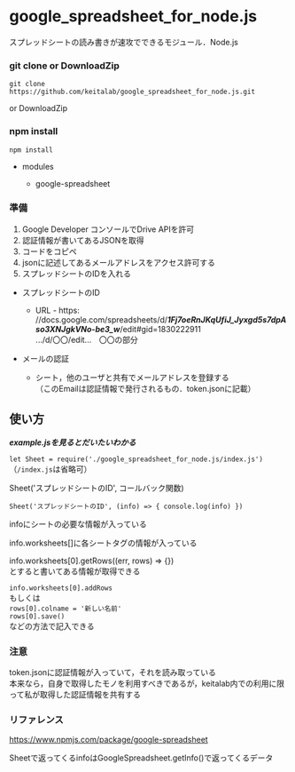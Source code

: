 # google_spreadsheet_for_node.js

スプレッドシートの読み書きが速攻でできるモジュール．Node.js

### git clone or DownloadZip

`git clone https://github.com/keitalab/google_spreadsheet_for_node.js.git`

or DownloadZip

### npm install

`npm install`

- modules

  - google-spreadsheet


### 準備

1. Google Developer コンソールでDrive APIを許可
2. 認証情報が書いてあるJSONを取得
3. コードをコピペ
4. jsonに記述してあるメールアドレスをアクセス許可する
5. スプレッドシートのIDを入れる

- スプレッドシートのID
  - URL - https: //docs.google.com/spreadsheets/d/***1Fj7oeRnJKqUfiJ_Jyxgd5s7dpAso3XNJgkVNo-be3_w***/edit#gid=1830222911
    <br>.../d/〇〇/edit...　〇〇の部分


- メールの認証
  - シート，他のユーザと共有でメールアドレスを登録する
  <br>（このEmailは認証情報で発行されるもの．token.jsonに記載）


## 使い方

***example.jsを見るとだいたいわかる***


`let Sheet = require('./google_spreadsheet_for_node.js/index.js')` （`/index.js`は省略可）


Sheet('スプレッドシートのID', コールバック関数)

`Sheet('スプレッドシートのID', (info) => { console.log(info) })`

infoにシートの必要な情報が入っている

info.worksheets[]に各シートタグの情報が入っている

info.worksheets[0].getRows((err, rows) => {})
<br>とすると書いてある情報が取得できる

`info.worksheets[0].addRows`<br>もしくは<br>
`rows[0].colname = '新しい名前'`<br>
`rows[0].save()`<br>
などの方法で記入できる


### 注意
token.jsonに認証情報が入っていて，それを読み取っている<br>
本来なら，自身で取得したモノを利用すべきであるが，keitalab内での利用に限って私が取得した認証情報を共有する


### リファレンス
https://www.npmjs.com/package/google-spreadsheet

Sheetで返ってくるinfoはGoogleSpreadsheet.getInfo()で返ってくるデータ
